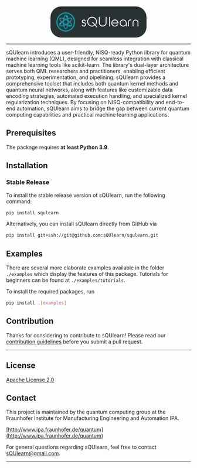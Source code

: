 <p align="center">
  <img src="docs/_static/logo.png" />
</p>

---

sQUlearn introduces a user-friendly, NISQ-ready Python library for quantum machine learning (QML), designed for seamless integration with classical machine learning tools like scikit-learn. The library's dual-layer architecture serves both QML researchers and practitioners, enabling efficient prototyping, experimentation, and pipelining. sQUlearn provides a comprehensive toolset that includes both quantum kernel methods and quantum neural networks, along with features like customizable data encoding strategies, automated execution handling, and specialized kernel regularization techniques. By focusing on NISQ-compatibility and end-to-end automation, sQUlearn aims to bridge the gap between current quantum computing capabilities and practical machine learning applications.

## Prerequisites

The package requires **at least Python 3.9**.
## Installation

### Stable Release

To install the stable release version of sQUlearn, run the following command:
```bash
pip install squlearn
```

Alternatively, you can install sQUlearn directly from GitHub via
```bash
pip install git+ssh://git@github.com:sQUlearn/squlearn.git
```

## Examples
There are several more elaborate examples available in the folder ``./examples`` which display the features of this package.
Tutorials for beginners can be found at ``./examples/tutorials``.

To install the required packages, run
```bash
pip install .[examples]
```

## Contribution
Thanks for considering to contribute to sQUlearn! Please read our [contribution guidelines](https://github.com/sQUlearn/squlearn/blob/main/.github/CONTRIBUTING.md) before you submit a pull request.

---

## License

[Apache License 2.0](https://github.com/sQUlearn/squlearn/blob/main/LICENSE.txt)

## Contact
This project is maintained by the quantum computing group at the Fraunhofer Institute for Manufacturing Engineering and Automation IPA.

[http://www.ipa.fraunhofer.de/quantum](http://www.ipa.fraunhofer.de/quantum)

For general questions regarding sQUlearn, feel free to contact [sQUlearn@gmail.com](mailto:sQUlearn@gmail.com).

---
